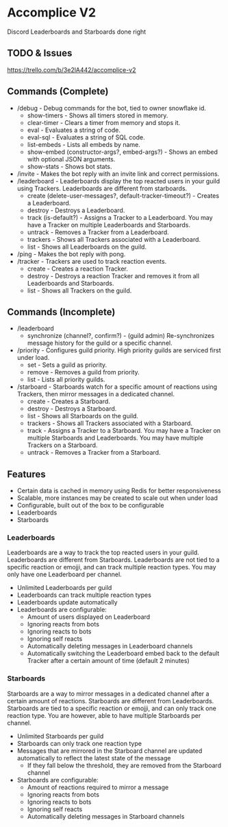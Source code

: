 # Accomplice V2
Discord Leaderboards and Starboards done right

## TODO & Issues
https://trello.com/b/3e2lA442/accomplice-v2

## Commands (Complete)
- /debug - Debug commands for the bot, tied to owner snowflake id.
    - show-timers - Shows all timers stored in memory.
    - clear-timer - Clears a timer from memory and stops it.
    - eval - Evaluates a string of code.
    - eval-sql - Evaluates a string of SQL code.
    - list-embeds - Lists all embeds by name.
    - show-embed <embed-name> (constructor-args?, embed-args?) - Shows an embed with optional JSON arguments.
    - show-stats - Shows bot stats.
- /invite - Makes the bot reply with an invite link and correct permissions.
- /leaderboard - Leaderboards display the top reacted users in your guild using Trackers. Leaderboards are different from starboards.
    - create <channel> (delete-user-messages?, default-tracker-timeout?) - Creates a Leaderboard.
    - destroy <channel> <confirm> - Destroys a Leaderboard.
    - track <channel> <tracker-id> (is-default?) - Assigns a Tracker to a Leaderboard. You may have a Tracker on multiple Leaderboards and Starboards.
    - untrack <channel> <tracker-id> - Removes a Tracker from a Leaderboard.
    - trackers <channel> - Shows all Trackers associated with a Leaderboard.
    - list - Shows all Leaderboards on the guild.
- /ping - Makes the bot reply with pong.
- /tracker - Trackers are used to track reaction events.
    - create - Creates a reaction Tracker.
    - destroy - Destroys a reaction Tracker and removes it from all Leaderboards and Starboards.
    - list - Shows all Trackers on the guild.

## Commands (Incomplete)
- /leaderboard
    - synchronize (channel?, confirm?) - (guild admin) Re-synchronizes message history for the guild or a specific channel.
- /priority - Configures guild priority. High priority guilds are serviced first under load.
    - set - Sets a guild as priority.
    - remove - Removes a guild from priority.
    - list - Lists all priority guilds.
- /starboard - Starboards watch for a specific amount of reactions using Trackers, then mirror messages in a dedicated channel.
    - create - Creates a Starboard.
    - destroy - Destroys a Starboard.
    - list - Shows all Starboards on the guild.
    - trackers - Shows all Trackers associated with a Starboard.
    - track - Assigns a Tracker to a Starboard. You may have a Tracker on multiple Starboards and Leaderboards. You may have multiple Trackers on a Starboard.
    - untrack - Removes a Tracker from a Starboard.

## Features
- Certain data is cached in memory using Redis for better responsiveness
- Scalable, more instances may be created to scale out when under load
- Configurable, built out of the box to be configurable
- Leaderboards
- Starboards

### Leaderboards
Leaderboards are a way to track the top reacted users in your guild. Leaderboards are different from Starboards. Leaderboards are not tied to a specific reaction or emojji, and can track multiple reaction types. You may only have one Leaderboard per channel.

- Unlimited Leaderboards per guild
- Leaderboards can track multiple reaction types
- Leaderboards update automatically
- Leaderboards are configurable:
    - Amount of users displayed on Leaderboard
    - Ignoring reacts from bots
    - Ignoring reacts to bots
    - Ignoring self reacts
    - Automatically deleting messages in Leaderboard channels
    - Automatically switching the Leaderboard embed back to the default Tracker after a certain amount of time (default 2 minutes)

### Starboards
Starboards are a way to mirror messages in a dedicated channel after a certain amount of reactions. Starboards are different from Leaderboards. Starboards are tied to a specific reaction or emojji, and can only track one reaction type. You are however, able to have multiple Starboards per channel.

- Unlimited Starboards per guild
- Starboards can only track one reaction type
- Messages that are mirrored in the Starboard channel are updated automatically to reflect the latest state of the message
  - If they fall below the threshold, they are removed from the Starboard channel
- Starboards are configurable:
    - Amount of reactions required to mirror a message
    - Ignoring reacts from bots
    - Ignoring reacts to bots
    - Ignoring self reacts
    - Automatically deleting messages in Starboard channels
